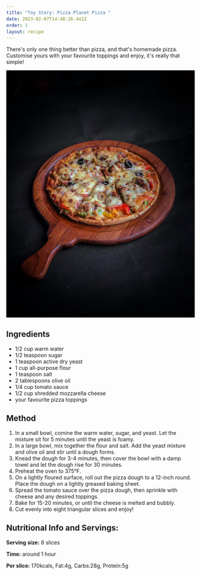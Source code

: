 ```yaml
---
title: "Toy Story: Pizza Planet Pizza "
date: 2023-02-07T14:48:26.441Z
order: 1
layout: recipe
---
```

There's only one thing better than pizza, and that's homemade pizza. Customise yours with your favourite toppings and enjoy, it's really that simple! 

![Homemade Pizza ](../uploads/sahal-hameed-nq9klqttebq-unsplash.jpg "Photo by Sahal Hameed on Unsplash ")

## **Ingredients**

* 1/2 cup warm water 
* 1/2 teaspoon sugar 
* 1 teaspoon active dry yeast 
* 1 cup all-purpose flour 
* 1 teaspoon salt 
* 2 tablespoons olive oil 
* 1/4 cup tomato sauce 
* 1/2 cup shredded mozzarella cheese 
* your favourite pizza toppings

## Method

1. In a small bowl, comine the warm water, sugar, and yeast. Let the mixture sit for 5 minutes until the yeast is foamy.
2. In a large bowl, mix together the flour and salt. Add the yeast mixture and olive oil and stir until a dough forms. 
3. Knead the dough for 3-4 minutes, then cover the bowl with a damp towel and let the dough rise for 30 minutes. 
4. Preheat the oven to 375°F. 
5. On a lightly floured surface, roll out the pizza dough to a 12-inch round. Place the dough on a lightly greased baking sheet. 
6. Spread the tomato sauce over the pizza dough, then sprinkle with cheese and any desired toppings. 
7. Bake for 15-20 minutes, or until the cheese is melted and bubbly.
8. Cut evenly into eight triangular slices and enjoy!

## Nutritional Info and Servings:

**S﻿erving size:** 8 slices

**T﻿ime:** around 1 hour

**P﻿er slice:** 170kcals, Fat:4g, Carbs:28g, Protein:5g